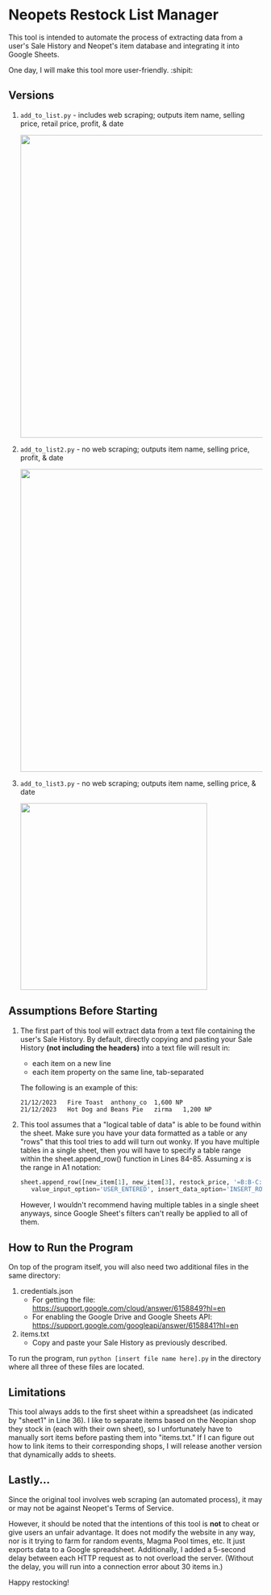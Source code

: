 # Neopets Restock List Manager
This tool is intended to automate the process of extracting data from a user's Sale History and Neopet's item database and integrating it into Google Sheets.

One day, I will make this tool more user-friendly. :shipit:


## Versions
1. `add_to_list.py` - includes web scraping; outputs item name, selling price, retail price, profit, & date
   
   <img src="https://github.com/astrobuns/neotools/assets/38766204/92958a26-c349-4969-9073-848d6c5de814" width="600">


   
2. `add_to_list2.py` - no web scraping; outputs item name, selling price, profit, & date
   
   <img src="https://github.com/astrobuns/neotools/assets/38766204/fcdb7b66-375b-4689-9942-8040c09aa3ed" width="600">


3. `add_to_list3.py` - no web scraping; outputs item name, selling price, & date
   
   <img src="https://github.com/astrobuns/neotools/assets/38766204/ab2699c4-99d0-4cf6-af0b-6be6af5bd914" width="370">


## Assumptions Before Starting
1. The first part of this tool will extract data from a text file containing the user's Sale History. By default, directly copying and pasting your Sale History **(not including the headers)** into a text file will result in:

   - each item on a new line
   - each item property on the same line, tab-separated

   The following is an example of this:
   ```
   21/12/2023	Fire Toast	anthony_co	1,600 NP
   21/12/2023	Hot Dog and Beans Pie	zirma	1,200 NP
   ```

2. This tool assumes that a "logical table of data" is able to be found within the sheet. Make sure you have your data formatted as a table or any "rows" that this tool tries to add will turn out wonky. If you have multiple tables in a single sheet, then you will have to specify a table range within the sheet.append_row() function in Lines 84-85. Assuming *x* is the range in A1 notation:
   
   ```python
   sheet.append_row([new_item[1], new_item[3], restock_price, '=B:B-C:C', new_item[0]],
      value_input_option='USER_ENTERED', insert_data_option='INSERT_ROWS', table_range='x')
   ```

   However, I wouldn't recommend having multiple tables in a single sheet anyways, since Google Sheet's filters can't really be applied to all of them.


## How to Run the Program
On top of the program itself, you will also need two additional files in the same directory:

1. credentials.json
   - For getting the file: https://support.google.com/cloud/answer/6158849?hl=en
   - For enabling the Google Drive and Google Sheets API: https://support.google.com/googleapi/answer/6158841?hl=en
2. items.txt
   - Copy and paste your Sale History as previously described.

To run the program, run `python [insert file name here].py` in the directory where all three of these files are located.


## Limitations
This tool always adds to the first sheet within a spreadsheet (as indicated by "sheet1" in Line 36). I like to separate items based on the Neopian shop they stock in (each with their own sheet), so I unfortunately have to manually sort items before pasting them into "items.txt." If I can figure out how to link items to their corresponding shops, I will release another version that dynamically adds to sheets.


## Lastly...
Since the original tool involves web scraping (an automated process), it may or may not be against Neopet's Terms of Service.

However, it should be noted that the intentions of this tool is **not** to cheat or give users an unfair advantage. It does not modify the website in any way, nor is it trying to farm for random events, Magma Pool times, etc. It just exports data to a Google spreadsheet. Additionally, I added a 5-second delay between each HTTP request as to not overload the server. (Without the delay, you will run into a connection error about 30 items in.)

Happy restocking!
